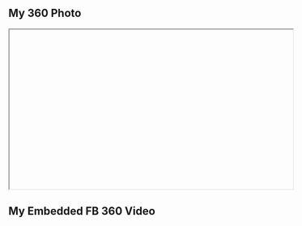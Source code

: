 ## My 360 Photo

<iframe width="560" height="315">
  <script src="//360.vizor.io/scripts/embed.js" data-vizorurl="https://360.vizor.io/embed/v/gda" ></script>
</iframe>


## My Embedded FB 360 Video


